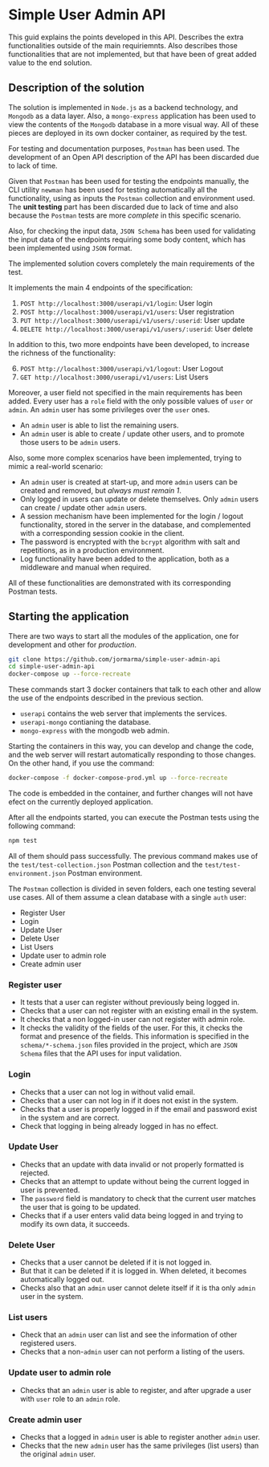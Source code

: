 # Simple User Admin API

This guid explains the points developed in this API.
Describes the extra functionalities outside of the main requiriemnts.
Also describes those functionalities that are not implemented,
but that have been of great added value to the end solution.

## Description of the solution

The solution is implemented in `Node.js` as a backend technology, and `Mongodb` as a data layer.
Also, a `mongo-express` application has been used to view the contents of the `Mongodb` database in a more visual way.
All of these pieces are deployed in its own docker container, as required by the test.

For testing and documentation purposes, `Postman` has been used.
The development of an Open API description of the API has been discarded due to lack of time.

Given that `Postman` has been used for testing the endpoints manually, the CLI utility `newman` has been used for testing automatically all the functionality, using as inputs the `Postman` collection and environment used.
The **unit testing** part has been discarded due to lack of time and also because the `Postman` tests are more _complete_ in this specific scenario.

Also, for checking the input data, `JSON Schema` has been used for validating the input data of the endpoints requiring some body content, which has been implemented using `JSON` format.

The implemented solution covers completely the main requirements of the test.

It implements the main 4 endpoints of the specification:

1. `POST http://localhost:3000/userapi/v1/login`: User login
2. `POST http://localhost:3000/userapi/v1/users`: User registration
3. `PUT http://localhost:3000/userapi/v1/users/:userid`: User update
4. `DELETE http://localhost:3000/userapi/v1/users/:userid`: User delete

In addition to this, two more endpoints have been developed, to increase the richness of the functionality:

6. `POST http://localhost:3000/userapi/v1/logout`: User Logout
7. `GET http://localhost:3000/userapi/v1/users`: List Users

Moreover, a user field not specified in the main requirements has been added.
Every user has a `role` field with the only possible values of `user` or `admin`.
An `admin` user has some privileges over the `user` ones.

- An `admin` user is able to list the remaining users.
- An `admin` user is able to create / update other users, and to promote those users to be `admin` users.

Also, some more complex scenarios have been implemented, trying to mimic a real-world scenario:

- An `admin` user is created at start-up, and more `admin` users can be created and removed, but _always must remain 1_.
- Only logged in users can update or delete themselves. Only `admin` users can create / update other `admin` users.
- A session mechanism have been implemented for the login / logout functionality,
  stored in the server in the database, and complemented with a corresponding session cookie in the client.
- The password is encrypted with the `bcrypt` algorithm with salt and repetitions, as in a production environment.
- Log functionality have been added to the application, both as a middleware and manual when required.

All of these functionalities are demonstrated with its corresponding Postman tests.

## Starting the application

There are two ways to start all the modules of the application, one for development and other for _production_.

```bash
git clone https://github.com/jormarma/simple-user-admin-api
cd simple-user-admin-api
docker-compose up --force-recreate
```

These commands start 3 docker containers that talk to each other and allow the use of the endpoints described in the previous section.

- `userapi` contains the web server that implements the services.
- `userapi-mongo` contianing the database.
- `mongo-express` with the mongodb web admin.

Starting the containers in this way, you can develop and change the code, and the web server will restart automatically responding to those changes. On the other hand, if you use the command:

```bash
docker-compose -f docker-compose-prod.yml up --force-recreate
```

The code is embedded in the container, and further changes will not have efect on the currently deployed application.

After all the endpoints started, you can execute the Postman tests using the following command:

```bash
npm test
```

All of them should pass successfully. The previous command makes use of the `test/test-collection.json` Postman collection and the `test/test-environment.json` Postman environment.

The `Postman` collection is divided in seven folders, each one testing several use cases. All of them assume a clean database with a single `auth` user:

- Register User
- Login
- Update User
- Delete User
- List Users
- Update user to admin role
- Create admin user

### Register user

- It tests that a user can register without previously being logged in.
- Checks that a user can not register with an existing email in the system.
- It checks that a non logged-in user can not register with admin role.
- It checks the validity of the fields of the user. For this, it checks the format and presence of the fields. This information is specified in the `schema/*-schema.json` files provided in the project, which are `JSON Schema` files that the API uses for input validation.

### Login

- Checks that a user can not log in without valid email.
- Checks that a user can not log in if it does not exist in the system.
- Checks that a user is properly logged in if the email and password exist in the system and are correct.
- Check that logging in being already logged in has no effect.

### Update User

- Checks that an update with data invalid or not properly formatted is rejected.
- Checks that an attempt to update without being the current logged in user is prevented.
- The `password` field is mandatory to check that the current user matches the user that is going to be updated.
- Checks that if a user enters valid data being logged in and trying to modify its own data, it succeeds.

### Delete User

- Checks that a user cannot be deleted if it is not logged in.
- But that it can be deleted if it is logged in. When deleted, it becomes automatically logged out.
- Checks also that an `admin` user cannot delete itself if it is tha only `admin` user in the system.

### List users

- Check that an `admin` user can list and see the information of other registered users.
- Checks that a non-`admin` user can not perform a listing of the users.

### Update user to admin role

- Checks that an `admin` user is able to register, and after upgrade a user with `user` role to an `admin` role.

### Create admin user

- Checks that a logged in `admin` user is able to register another `admin` user.
- Checks that the new `admin` user has the same privileges (list users) than the original `admin` user.

